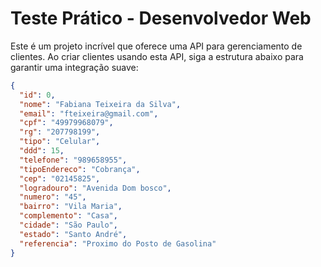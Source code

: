 # Teste Prático - Desenvolvedor Web

Este é um projeto incrível que oferece uma API para gerenciamento de clientes. Ao criar clientes usando esta API, siga a estrutura abaixo para garantir uma integração suave:

```json
{
  "id": 0,
  "nome": "Fabiana Teixeira da Silva",
  "email": "fteixeira@gmail.com",
  "cpf": "49979968079",
  "rg": "207798199",
  "tipo": "Celular",
  "ddd": 15,
  "telefone": "989658955",
  "tipoEndereco": "Cobrança",
  "cep": "02145825",
  "logradouro": "Avenida Dom bosco",
  "numero": "45",
  "bairro": "Vila Maria",
  "complemento": "Casa",
  "cidade": "São Paulo",
  "estado": "Santo André",
  "referencia": "Proximo do Posto de Gasolina"
}

